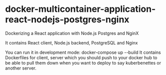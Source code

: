 # docker-multicontainer-application-react-nodejs-postgres-nginx

Dockerizing a React application with Node.js Postgres and NginX


It contains React client, Node.js backend, PostgreSQL and Nginx

You can run it in development mode: docker-compose up --build
It contains Dockerfiles for client, server which you should push to your docker hub to be able
to pull them down when you want to deploy to say kuberbenettes or another server.
